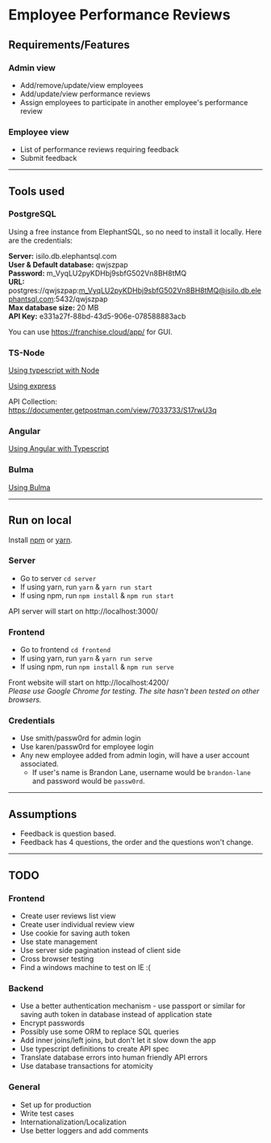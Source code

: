 # Employee Performance Reviews

## Requirements/Features

### Admin view
* Add/remove/update/view employees
* Add/update/view performance reviews
* Assign employees to participate in another employee's performance review

### Employee view
* List of performance reviews requiring feedback
* Submit feedback

***

## Tools used

### PostgreSQL

Using a free instance from ElephantSQL, so no need to install it locally. Here are the credentials:

**Server:**	isilo.db.elephantsql.com<br>
**User & Default database:**	qwjszpap<br>
**Password:**	m_VyqLU2pyKDHbj9sbfG502Vn8BH8tMQ<br>
**URL:**	postgres://qwjszpap:m_VyqLU2pyKDHbj9sbfG502Vn8BH8tMQ@isilo.db.elephantsql.com:5432/qwjszpap<br>
**Max database size:**	20 MB<br>
**API Key:** e331a27f-88bd-43d5-906e-078588883acb<br>

You can use https://franchise.cloud/app/ for GUI.

### TS-Node

[Using typescript with Node](https://github.com/TypeStrong/ts-node)

[Using express](https://expressjs.com/)

API Collection: https://documenter.getpostman.com/view/7033733/S17rwU3q

### Angular

[Using Angular with Typescript](https://angular.io/)

### Bulma

[Using Bulma](https://bulma.io)

***

## Run on local

Install [npm](https://www.npmjs.com/get-npm) or [yarn](https://yarnpkg.com/lang/en/docs/install/).<br>

### Server

* Go to server `cd server`
* If using yarn, run `yarn` & `yarn run start`
* If using npm, run `npm install` & `npm run start`

API server will start on http://localhost:3000/

### Frontend

* Go to frontend `cd frontend`
* If using yarn, run `yarn` & `yarn run serve`
* If using npm, run `npm install` & `npm run serve`

Front website will start on http://localhost:4200/<br>
*Please use Google Chrome for testing. The site hasn't been tested on other browsers.*

### Credentials

* Use smith/passw0rd for admin login
* Use karen/passw0rd for employee login
* Any new employee added from admin login, will have a user account associated.
  * If user's name is Brandon Lane, username would be `brandon-lane` and password would be `passw0rd`.

***

## Assumptions
* Feedback is question based. 
* Feedback has 4 questions, the order and the questions won't change.

***

## TODO

### Frontend
* Create user reviews list view
* Create user individual review view
* Use cookie for saving auth token
* Use state management
* Use server side pagination instead of client side
* Cross browser testing
* Find a windows machine to test on IE :(

### Backend
* Use a better authentication mechanism - use passport or similar for saving auth token in database instead of application state
* Encrypt passwords
* Possibly use some ORM to replace SQL queries
* Add inner joins/left joins, but don't let it slow down the app
* Use typescript definitions to create API spec
* Translate database errors into human friendly API errors
* Use database transactions for atomicity

### General
* Set up for production
* Write test cases
* Internationalization/Localization
* Use better loggers and add comments
